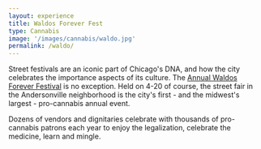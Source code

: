 ```yaml
---
layout: experience
title: Waldos Forever Fest
type: Cannabis
image: '/images/cannabis/waldo.jpg'
permalink: /waldo/
---
```


Street festivals are an iconic part of Chicago's DNA, and how the city celebrates the importance aspects of its culture. The [Annual Waldos Forever Festival](http://waldosforever.com) is no exception. Held on 4-20 of course, the street fair in the Andersonville neighborhood is the city's first - and the midwest's largest - pro-cannabis annual event. 

Dozens of vendors and dignitaries celebrate with thousands of pro-cannabis patrons each year to enjoy the legalization, celebrate the medicine, learn and mingle. 